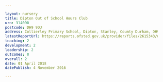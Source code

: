 ```yaml
---

layout: nursery
title: Dipton Out of School Hours Club
urn: 314090
postcode: DH9 9DJ
address: Collierley Primary School, Dipton, Stanley, County Durham, DH9 9DJ
latestReportUrl: https://reports.ofsted.gov.uk/provider/files/2615343/urn/314090.pdf
teaching: 2
development: 2
leadership: 2
outcomes: 0
overall: 2
date: 01 April 2018 
datePublish: 4 November 2016

---
```

